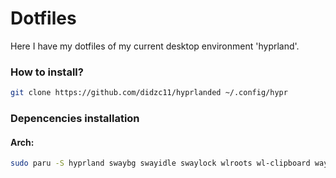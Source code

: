 # Dotfiles
Here I have my dotfiles of my current desktop environment 'hyprland'.
### How to install?
```bash
git clone https://github.com/didzc11/hyprlanded ~/.config/hypr
```
### Depencencies installation
#### Arch:
```bash
sudo paru -S hyprland swaybg swayidle swaylock wlroots wl-clipboard waybar wofi foot mako grim slurp wf-recorder light yad thunar geany mpv mpd mpc viewnior imagemagick xfce-polkit xorg-xwayland
```
